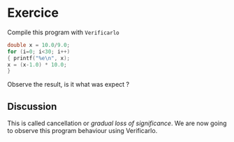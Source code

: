 # Exercice 
Compile this program with `Verificarlo`
```C
double x = 10.0/9.0;
for (i=0; i<30; i++)
{ printf("%e\n", x);
x = (x-1.0) * 10.0;
}
```
Observe the result, is it what was expect ?

## Discussion
This is called cancellation or *gradual loss of significance*. 
We are now going to observe this program behaviour using Verificarlo.
